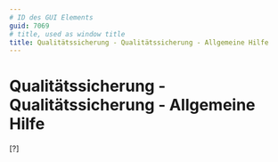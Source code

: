 ```yaml
---
# ID des GUI Elements
guid: 7069
# title, used as window title
title: Qualitätssicherung - Qualitätssicherung - Allgemeine Hilfe
---
```


# Qualitätssicherung - Qualitätssicherung - Allgemeine Hilfe

[?]

